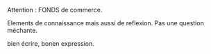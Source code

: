 Attention : FONDS de commerce.

Elements de connaissance mais aussi de reflexion.  Pas une question méchante.

bien écrire, bonen expression.

